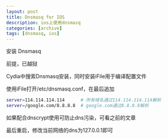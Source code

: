 ```yaml
---
layout: post
title: Dnsmasq for IOS
description: ios上使用dnsmasq
categories: [archive]
tags: [dnsmasq, ios]
---
```


安装 Dnsmasq

前提，已越狱

Cydia中搜索Dnsmasq安装，同时安装iFile用于编译配置文件

使用iFile打开/etc/dnsmasq.conf，在最后追加

```bash
server=114.114.114.114      # 所有域名通过114.114.114.114解析
server=/google.com/8.8.8.8  # google.com通过8.8.8.8解析
```

如果配合dnscrypt使用可防止dns污染，可看之前的文章

最后重启，修改当前网络的dns为127.0.0.1即可
